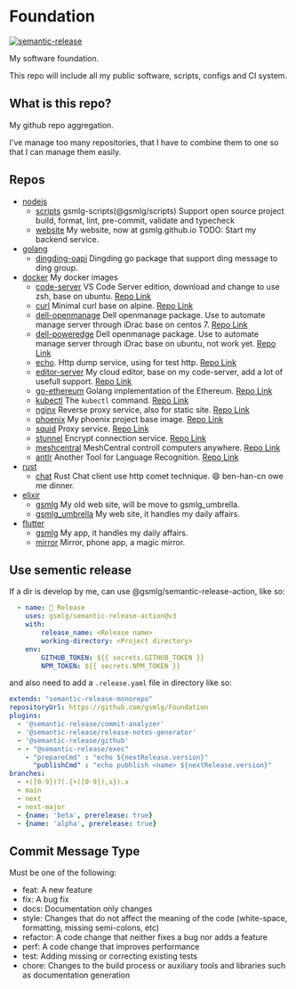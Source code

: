 # Foundation

[![semantic-release](https://img.shields.io/badge/%20%20%F0%9F%93%A6%F0%9F%9A%80-semantic--release-e10079.svg)](https://github.com/gsmlg/Foundation)

My software foundation.

This repo will include all my public software, scripts, configs and CI system.

## What is this repo?

My github repo aggregation.

I've manage too many repositories, that I have to combine them to one so that I can manage them easily.

## Repos

- [nodejs](nodejs)
    - [scripts](nodejs/packages/scripts)
    gsmlg-scripts(@gsmlg/scripts) Support open source project build, format, lint, pre-commit, validate and typecheck
    - [website](nodejs/packages/website)
    My website, now at gsmlg.github.io
    TODO: Start my backend service.
- [golang](golang)
    - [dingding-oapi](golang/dingding-oapi)
    Dingding go package that support ding message to ding group.
- [docker](docker)
My docker images
    - [code-server](docker/code-server)
    VS Code Server edition, download and change to use zsh, base on ubuntu.
    [Repo Link](https://hub.docker.com/r/gsmlg/code-server/tags)
    - [curl](docker/curl)
    Minimal curl base on alpine.
    [Repo Link](https://hub.docker.com/r/gsmlg/curl/tags)
    - [dell-openmanage](docker/dell-openmanage)
    Dell openmanage package. Use to automate manage server through iDrac base on centos 7.
    [Repo Link](https://hub.docker.com/r/gsmlg/dell-openmanage/tags)
    - [dell-poweredge](docker/dell-poweredge)
    Dell openmanage package. Use to automate manage server through iDrac base on ubuntu, not work yet.
    [Repo Link](https://hub.docker.com/r/gsmlg/dell-poweredge/tags)
    - [echo](docker/echo).
    Http dump service, using for test http.
    [Repo Link](https://hub.docker.com/r/gsmlg/echo/tags)
    - [editor-server](docker/editor-server)
    My cloud editor, base on my code-server, add a lot of usefull support.
    [Repo Link](https://hub.docker.com/r/gsmlg/editor-server/tags)
    - [go-ethereum](docker/go-ethereum)
    Golang implementation of the Ethereum.
    [Repo Link](https://hub.docker.com/r/gsmlg/go-ethereum/tags)
    - [kubectl](docker/kubectl)
    The `kubectl` command.
    [Repo Link](https://hub.docker.com/r/gsmlg/kubectl/tags)
    - [nginx](docker/nginx)
    Reverse proxy service, also for static site.
    [Repo Link](https://hub.docker.com/r/gsmlg/nginx/tags)
    - [phoenix](docker/phoenix)
    My phoenix project base image.
    [Repo Link](https://hub.docker.com/r/gsmlg/phoenix/tags)
    - [squid](docker/squid)
    Proxy service.
    [Repo Link](https://hub.docker.com/r/gsmlg/squid/tags)
    - [stunnel](docker/stunnel)
    Encrypt connection service.
    [Repo Link](https://hub.docker.com/r/gsmlg/stunnel/tags)
    - [meshcentral](docker/meshcentral)
    MeshCentral controll computers anywhere.
    [Repo Link](https://hub.docker.com/r/gsmlg/meshcentral/tags)
    - [antlr](docker/antlr)
    Another Tool for Language Recognition.
    [Repo Link](https://hub.docker.com/r/gsmlg/antlr/tags)
- [rust](rust)
    - [chat](rust/chat)
    Rust Chat client use http comet technique. 
    😄 ben-han-cn owe me dinner.
- [elixir](elixir)
    - [gsmlg](elixir/gsmlg)
    My old web site, will be move to gsmlg_umbrella.
    - [gsmlg_umbrella](elixir/gsmlg_umbrella)
    My web site, it handles my daily affairs.
- [flutter](flutter)
    - [gsmlg](flutter/gsmlg)
    My app, it handles my daily affairs.
    - [mirror](flutter/mirror)
    Mirror, phone app, a magic mirror.


## Use sementic release

If a dir is develop by me, can use @gsmlg/semantic-release-action, like so:

```yaml
  - name: 🚀 Release
    uses: gsmlg/semantic-release-action@v3
    with:
        release_name: <Release name>
        working-directory: <Project directory>
    env:
        GITHUB_TOKEN: ${{ secrets.GITHUB_TOKEN }}
        NPM_TOKEN: ${{ secrets.NPM_TOKEN }}
```

and also need to add a `.release.yaml` file in directory like so:

```yaml
extends: "semantic-release-monorepo"
repositoryUrl: https://github.com/gsmlg/Foundation
plugins:
  - '@semantic-release/commit-analyzer'
  - '@semantic-release/release-notes-generator'
  - '@semantic-release/github'
  - - "@semantic-release/exec"
    - "prepareCmd" : "echo ${nextRelease.version}"
      "publishCmd" : "echo pubhlish <name> ${nextRelease.version}"
branches:
  - +([0-9])?(.{+([0-9]),x}).x
  - main
  - next
  - next-major
  - {name: 'beta', prerelease: true}
  - {name: 'alpha', prerelease: true}

```

## Commit Message Type

Must be one of the following:

* feat: A new feature
* fix: A bug fix
* docs: Documentation only changes
* style: Changes that do not affect the meaning of the code (white-space, formatting, missing semi-colons, etc)
* refactor: A code change that neither fixes a bug nor adds a feature
* perf: A code change that improves performance
* test: Adding missing or correcting existing tests
* chore: Changes to the build process or auxiliary tools and libraries such as documentation generation



